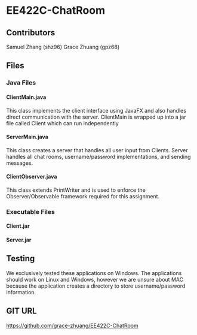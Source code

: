 # EE422C-ChatRoom
## Contributors
Samuel Zhang (shz96)
Grace Zhuang (gpz68)

## Files
### Java Files

#### ClientMain.java
This class implements the client interface using JavaFX and also handles direct communication with the server. ClientMain is wrapped up into a jar file called Client which can run independently

#### ServerMain.java
This class creates a server that handles all user input from Clients. Server handles all chat rooms, username/password implementations, and sending messages.

#### ClientObserver.java
This class extends PrintWriter and is used to enforce the Observer/Observable framework required for this assignment.

### Executable Files
#### Client.jar
#### Server.jar

## Testing
We exclusively tested these applications on Windows. The applications should work on Linux and Windows, however we are unsure about MAC because the application creates a directory to store username/password information.

## GIT URL
https://github.com/grace-zhuang/EE422C-ChatRoom